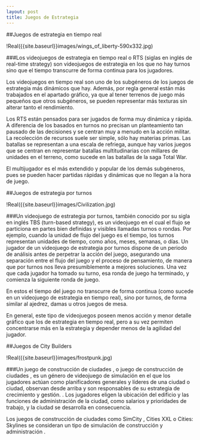 ```yaml
---
layout: post
title: Juegos de Estrategia
---
```


##Juegos de estrategia en tiempo real

!Real({{site.baseurl}}images/wings_of_liberty-590x332.jpg)

###Los videojuegos de estrategia en tiempo real o RTS (siglas en inglés de real-time strategy) son videojuegos de estrategia en los que no hay turnos sino que el tiempo transcurre de forma continua para los jugadores.

Los videojuegos en tiempo real son uno de los subgéneros de los juegos de estrategia más dinámicos que hay. Además, por regla general están más trabajados en el apartado gráfico, ya que al tener terrenos de juego más pequeños que otros subgéneros, se pueden representar más texturas sin alterar tanto el rendimiento.

Los RTS están pensados para ser jugados de forma muy dinámica y rápida. A diferencia de los basados en turnos no precisan un planteamiento tan pausado de las decisiones y se centran muy a menudo en la acción militar. La recolección de recursos suele ser simple, sólo hay materias primas. Las batallas se representan a una escala de refriega, aunque hay varios juegos que se centran en representar batallas multitudinarias con millares de unidades en el terreno, como sucede en las batallas de la saga Total War.

El multijugador es el más extendido y popular de los demás subgéneros, pues se pueden hacer partidas rápidas y dinámicas que no llegan a la hora de juego.

##Juegos de estrategia por turnos

!Real({{site.baseurl}}images/Civilization.jpg)

###Un videojuego de estrategia por turnos, también conocido por su sigla en inglés TBS (turn-based strategy), es un videojuego en el cual el flujo se particiona en partes bien definidas y visibles llamadas turnos o rondas. Por ejemplo, cuando la unidad de flujo del juego es el tiempo, los turnos representan unidades de tiempo, como años, meses, semanas, o días. Un jugador de un videojuego de estrategia por turnos dispone de un periodo de análisis antes de perpetrar la acción del juego, asegurando una separación entre el flujo del juego y el proceso de pensamiento, de manera que por turnos nos lleva presumiblemente a mejores soluciones. Una vez que cada jugador ha tomado su turno, esa ronda de juego ha terminado, y comienza la siguiente ronda de juego.

En estos el tiempo del juego no transcurre de forma continua (como sucede en un videojuego de estrategia en tiempo real), sino por turnos, de forma similar al ajedrez, damas u otros juegos de mesa.

En general, este tipo de videojuegos poseen menos acción y menor detalle gráfico que los de estrategia en tiempo real, pero a su vez permiten concentrarse más en la estrategia y depender menos de la agilidad del jugador.

##Juegos de City Builders

!Real({{site.baseurl}}images/frostpunk.jpg)

###Un juego de construcción de ciudades , o juego de construcción de ciudades , es un género de videojuego de simulación en el que los jugadores actúan como planificadores generales y líderes de una ciudad o ciudad, observan desde arriba y son responsables de su estrategia de crecimiento y gestión. . Los jugadores eligen la ubicación del edificio y las funciones de administración de la ciudad, como salarios y prioridades de trabajo, y la ciudad se desarrolla en consecuencia.

Los juegos de construcción de ciudades como SimCity , Cities XXL o Cities: Skylines se consideran un tipo de simulación de construcción y administración .
